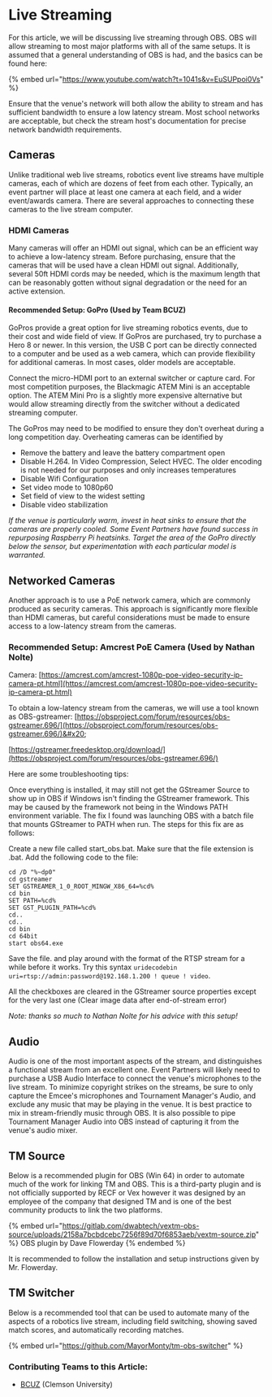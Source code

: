# Live Streaming

For this article, we will be discussing live streaming through OBS. OBS will allow streaming to most major platforms with all of the same setups. It is assumed that a general understanding of OBS is had, and the basics can be found here:

{% embed url="https://www.youtube.com/watch?t=1041s&v=EuSUPpoi0Vs" %}

Ensure that the venue's network will both allow the ability to stream and has sufficient bandwidth to ensure a low latency stream. Most school networks are acceptable, but check the stream host's documentation for precise network bandwidth requirements.

## Cameras

Unlike traditional web live streams, robotics event live streams have multiple cameras, each of which are dozens of feet from each other. Typically, an event partner will place at least one camera at each field, and a wider event/awards camera. There are several approaches to connecting these cameras to the live stream computer.

### HDMI Cameras

Many cameras will offer an HDMI out signal, which can be an efficient way to achieve a low-latency stream. Before purchasing, ensure that the cameras that will be used have a clean HDMI out signal. Additionally,  several 50ft HDMI cords may be needed, which is the maximum length that can be reasonably gotten without signal degradation or the need for an active extension.

#### Recommended Setup: GoPro (Used by Team BCUZ)

GoPros provide a great option for live streaming robotics events, due to their cost and wide field of view. If GoPros are purchased, try to purchase a Hero 8 or newer. In this version, the USB C port can be directly connected to a computer and be used as a web camera, which can provide flexibility for additional cameras. In most cases, older models are acceptable.

Connect the micro-HDMI port to an external switcher or capture card. For most competition purposes, the Blackmagic ATEM Mini is an acceptable option. The ATEM Mini Pro is a slightly more expensive alternative but would allow streaming directly from the switcher without a dedicated streaming computer.

The GoPros may need to be modified to ensure they don't overheat during a long competition day. Overheating cameras can be identified by

* Remove the battery and leave the battery compartment open
* Disable H.264. In Video Compression, Select HVEC. The older encoding is not needed for our purposes and only increases temperatures
* Disable Wifi Configuration
* Set video mode to 1080p60
* Set field of view to the widest setting
* Disable video stabilization

_If the venue is particularly warm, invest in heat sinks to ensure that the cameras are properly cooled. Some Event Partners have found success in repurposing Raspberry Pi heatsinks. Target the area of the GoPro directly below the sensor, but experimentation with each particular model is warranted._

## Networked Cameras

Another approach is to use a PoE network camera, which are commonly produced as security cameras. This approach is significantly more flexible than HDMI cameras, but careful considerations must be made to ensure access to a low-latency stream from the cameras.

### Recommended Setup: Amcrest PoE Camera (Used by Nathan Nolte)

Camera: [https://amcrest.com/amcrest-1080p-poe-video-security-ip-camera-pt.html](https://amcrest.com/amcrest-1080p-poe-video-security-ip-camera-pt.html)

To obtain a low-latency stream from the cameras, we will use a tool known as OBS-gstreamer: [https://obsproject.com/forum/resources/obs-gstreamer.696/](https://obsproject.com/forum/resources/obs-gstreamer.696/)&#x20;

[https://gstreamer.freedesktop.org/download/](https://obsproject.com/forum/resources/obs-gstreamer.696/)

Here are some troubleshooting tips:

Once everything is installed, it may still not get the GStreamer Source to show up in OBS if Windows isn't finding the GStreamer framework. This may be caused by the framework not being in the Windows PATH environment variable. The fix I found was launching OBS with a batch file that mounts GStreamer to PATH when run. The steps for this fix are as follows:

Create a new file called start\_obs.bat. Make sure that the file extension is .bat. Add the following code to the file:

```
cd /D "%~dp0"
cd gstreamer
SET GSTREAMER_1_0_ROOT_MINGW_X86_64=%cd%
cd bin
SET PATH=%cd%
SET GST_PLUGIN_PATH=%cd%
cd..
cd..
cd bin
cd 64bit
start obs64.exe
```

Save the file. and play around with the format of the RTSP stream for a while before it works. Try this syntax `uridecodebin uri=rtsp://admin:password@192.168.1.200 ! queue ! video`.

All the checkboxes are cleared in the GStreamer source properties except for the very last one (Clear image data after end-of-stream error)

_Note: thanks so much to Nathan Nolte for his advice with this setup!_

## Audio

Audio is one of the most important aspects of the stream, and distinguishes a functional stream from an excellent one. Event Partners will likely need to purchase a USB Audio Interface to connect the venue's microphones to the live stream. To minimize copyright strikes on the streams, be sure to only capture the Emcee's microphones and Tournament Manager's Audio, and exclude any music that may be playing in the venue. It is best practice to mix in stream-friendly music through OBS. It is also possible to pipe Tournament Manager Audio into OBS instead of capturing it from the venue's audio mixer.

## TM Source

Below is a recommended plugin for OBS (Win 64) in order to automate much of the work for linking TM and OBS. This is a third-party plugin and is not officially supported by RECF or Vex however it was designed by an employee of the company that designed TM and is one of the best community products to link the two platforms.

{% embed url="https://gitlab.com/dwabtech/vextm-obs-source/uploads/2158a7bcbdcebc7256f89d70f6853aeb/vextm-source.zip" %}
OBS plugin by Dave Flowerday
{% endembed %}

It is recommended to follow the installation and setup instructions given by Mr. Flowerday.

## TM Switcher

Below is a recommended tool that can be used to automate many of the aspects of a robotics live stream, including field switching, showing saved match scores, and automatically recording matches.

{% embed url="https://github.com/MayorMonty/tm-obs-switcher" %}

### Contributing Teams to this Article:

* [BCUZ](https://www.instagram.com/bcuz.robotics/?hl=en) (Clemson University)
